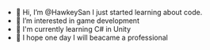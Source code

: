 - 👋 Hi, I’m @HawkeySan
I just started learning about code.
- 👀 I’m interested in game development 
- 🌱 I'm currently learning C# in Unity
- 🎯 I hope one day I will beacame a professional 


